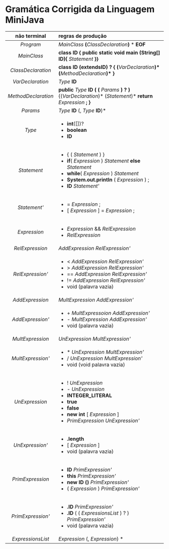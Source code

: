 # Gramática Corrigida da Linguagem MiniJava

| não terminal | regras de produção |
| :---------: | :-------|
| _Program_ | _MainClass_ **(**_ClassDeclaration_**)** * **EOF** |
| _MainClass_ | **class ID** **{ public static void main (String[] ID){** _Statement_ **}}**|
| _ClassDeclaration_ | **class ID (extendsID) ?** **{ (**_VarDeclaration_**)* (**_MethodDeclaration_**)* }**|
|_VarDeclaration_| _Type_ **ID**|
|_MethodDeclaration_| **public** _Type_ **ID** **( (** _Params_ **) ? )** {(_VarDeclaration_)* (_Statement_)* **return** _Expression_ **; }** |
|_Params_| _Type_ **ID** (, _Type_ **ID**)*|
|_Type_ | <ul><li>**int**([])?</li><li>**boolean**</li><li>**ID**</li><ul>|
|_Statement_|<ul><li>{ ( _Statement_ ) }</li><li>**if**( _Expression_ ) _Statement_ **else** _Statement_</li><li>**while**( _Expression_ ) _Statement_</li><li>**System.out.println** ( _Expression_ ) ;</li><li>**ID** _Statement'_<ul>|
|_Statement'_|<ul><li>= _Expression_ ;</li><li> [ _Expression_ ] = _Expression_ ;</li><ul>|
|_Expression_|<ul><li> _Expression_ && _RelExpression_</li>  <li> _RelExpression_ </li><ul>|
|_RelExpression_| _AddExpression_ _RelExpression'_|
|_RelExpression'_| <ul><li>< _AddExpression_ _RelExpression'_</li><li> > _AddExpression_ _RelExpression'_</li><li> == _AddExpression_ _RelExpression'_</li><li>!= _AddExpression_ _RelExpression'_</li><li>void (palavra vazia)</li><ul>|
|_AddExpression_|_MultExpression_ _AddExpression'_|
|_AddExpression'_|<ul><li>+ _MultExpressoion_ _AddExpression'_</li><li>- _MultExpression_ _AddExpression'_</li><li>void (palavra vazia)</li><ul>|
|_MultExpression_|_UnExpression_ _MultExpression'_|
|_MultExpression'_|<ul><li>* _UnExpression_ _MultExpression'_</li><li> / _UnExpression_ _MultExpression'_</li><li>void (void palavra vazia)</li><ul>|
|_UnExpression_|<ul><li> ! _UnExpression_</li><li> - _UnExpression_</li><li> **INTEGER_LITERAL**</li><li> **true**</li><li> **false**</li><li> **new int** [ _Expression_ ]</li><li> _PrimExpression_ _UnExpression'_</li><ul>|
|_UnExpression'_|<ul><li> **.length** </li><li> [ _Expression_ ]</li><li> void (palavra vazia)<ul>|
|_PrimExpression_|<ul><li>**ID** _PrimExpression'_</li><li>**this** _PrimExpression'_</li><li> **new ID ()** _PrimExpression'_ </li><li> ( _Expression_ ) _PrimExpression'_</li><ul>|
|_PrimExpression'_|<ul><li> **.ID** _PrimExpression'_</li><li> **.ID** ( ( _ExpressionsList_ ) ? ) _PrimExpression'_</li><li>void (palavra vazia)</li><ul>|
|_ExpressionsList_| _Expression_ (, _Expression_) *|

